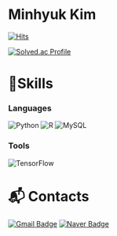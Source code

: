 # Minhyuk Kim
[![Hits](https://hits.seeyoufarm.com/api/count/incr/badge.svg?url=https%3A%2F%2Fgithub.com%2FTheTensor&count_bg=%23282D00&title_bg=%2307EC65&icon=&icon_color=%23E7E7E7&title=hits&edge_flat=false)](https://hits.seeyoufarm.com)

[![Solved.ac Profile](http://mazassumnida.wtf/api/v2/generate_badge?boj=mhkim0929)](https://solved.ac/mhkim0929/)

# 💪Skills
### Languages
![Python](https://img.shields.io/badge/Python-3776AB.svg?&style=for-the-badge&logo=Python&logoColor=white)
![R](https://img.shields.io/badge/R-276DC3.svg?&style=for-the-badge&logo=R&logoColor=white)
![MySQL](https://img.shields.io/badge/MySQL-4479A1.svg?&style=for-the-badge&logo=MySQL&logoColor=white)
### Tools
![TensorFlow](https://img.shields.io/badge/TensorFlow-FF6F00.svg?&style=for-the-badge&logo=TensorFlow&logoColor=white)

# :mailbox_with_mail: Contacts
[![Gmail Badge](https://img.shields.io/badge/Gmail-d14836?style=flat-square&logo=Gmail&logoColor=white&link=mailto:mhkim092929@gmail.com)](mailto:mhkim092929@gmail.com)
[![Naver Badge](https://img.shields.io/badge/Naver-03C75A?style=flat-square&logo=Naver&logoColor=white&link=mailto:mhkim0929@naver.com)](mailto:mhkim0929@naver.com)
